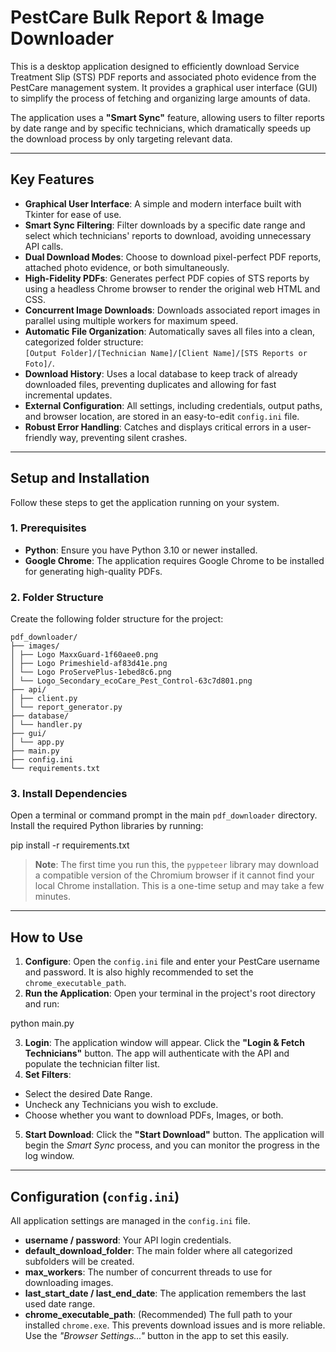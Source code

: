 # PestCare Bulk Report & Image Downloader

This is a desktop application designed to efficiently download Service Treatment Slip (STS) PDF reports and associated photo evidence from the PestCare management system. It provides a graphical user interface (GUI) to simplify the process of fetching and organizing large amounts of data.

The application uses a **"Smart Sync"** feature, allowing users to filter reports by date range and by specific technicians, which dramatically speeds up the download process by only targeting relevant data.

---

## Key Features

- **Graphical User Interface**: A simple and modern interface built with Tkinter for ease of use.  
- **Smart Sync Filtering**: Filter downloads by a specific date range and select which technicians' reports to download, avoiding unnecessary API calls.  
- **Dual Download Modes**: Choose to download pixel-perfect PDF reports, attached photo evidence, or both simultaneously.  
- **High-Fidelity PDFs**: Generates perfect PDF copies of STS reports by using a headless Chrome browser to render the original web HTML and CSS.  
- **Concurrent Image Downloads**: Downloads associated report images in parallel using multiple workers for maximum speed.  
- **Automatic File Organization**: Automatically saves all files into a clean, categorized folder structure:  
  `[Output Folder]/[Technician Name]/[Client Name]/[STS Reports or Foto]/`.  
- **Download History**: Uses a local database to keep track of already downloaded files, preventing duplicates and allowing for fast incremental updates.  
- **External Configuration**: All settings, including credentials, output paths, and browser location, are stored in an easy-to-edit `config.ini` file.  
- **Robust Error Handling**: Catches and displays critical errors in a user-friendly way, preventing silent crashes.  

---

## Setup and Installation

Follow these steps to get the application running on your system.

### 1. Prerequisites
- **Python**: Ensure you have Python 3.10 or newer installed.  
- **Google Chrome**: The application requires Google Chrome to be installed for generating high-quality PDFs.  

### 2. Folder Structure

Create the following folder structure for the project:
```
pdf_downloader/
├── images/
│ ├── Logo MaxxGuard-1f60aee0.png
│ ├── Logo Primeshield-af83d41e.png
│ └── Logo ProServePlus-1ebed8c6.png
│ └── Logo_Secondary_ecoCare_Pest_Control-63c7d801.png
├── api/
│ ├── client.py
│ └── report_generator.py
├── database/
│ └── handler.py
├── gui/
│ └── app.py
├── main.py
├── config.ini
└── requirements.txt
```

### 3. Install Dependencies

Open a terminal or command prompt in the main `pdf_downloader` directory.  
Install the required Python libraries by running:

pip install -r requirements.txt

> **Note**: The first time you run this, the `pyppeteer` library may download a compatible version of the Chromium browser if it cannot find your local Chrome installation. This is a one-time setup and may take a few minutes.

---

## How to Use

1. **Configure**: Open the `config.ini` file and enter your PestCare username and password. It is also highly recommended to set the `chrome_executable_path`.  
2. **Run the Application**: Open your terminal in the project's root directory and run:  

python main.py

3. **Login**: The application window will appear. Click the **"Login & Fetch Technicians"** button. The app will authenticate with the API and populate the technician filter list.  
4. **Set Filters**:  
- Select the desired Date Range.  
- Uncheck any Technicians you wish to exclude.  
- Choose whether you want to download PDFs, Images, or both.  
5. **Start Download**: Click the **"Start Download"** button. The application will begin the *Smart Sync* process, and you can monitor the progress in the log window.  

---

## Configuration (`config.ini`)

All application settings are managed in the `config.ini` file.

- **username / password**: Your API login credentials.  
- **default_download_folder**: The main folder where all categorized subfolders will be created.  
- **max_workers**: The number of concurrent threads to use for downloading images.  
- **last_start_date / last_end_date**: The application remembers the last used date range.  
- **chrome_executable_path**: (Recommended) The full path to your installed `chrome.exe`. This prevents download issues and is more reliable. Use the *"Browser Settings..."* button in the app to set this easily.  
